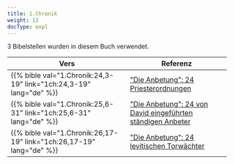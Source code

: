 ```yaml
---
title: 1.Chronik
weight: 12
docType: expl
---
```


3 Bibelstellen wurden in diesem Buch verwendet.

| Vers | Referenz |
|-------|-----------|
| {{% bible val="1.Chronik:24,3-19" link="1ch:24,3-19" lang="de" %}} | ["Die Anbetung": 24 Priesterordnungen](../exampleSite/content/expl/../expl/content/worship/worship-in-the-throne-room#e545) |
| {{% bible val="1.Chronik:25,6-31" link="1ch:25,6-31" lang="de" %}} | ["Die Anbetung": 24 von David eingeführten ständigen Anbeter](../exampleSite/content/expl/../expl/content/worship/worship-in-the-throne-room#e545) |
| {{% bible val="1.Chronik:26,17-19" link="1ch:26,17-19" lang="de" %}} | ["Die Anbetung": 24 levitischen Torwächter](../exampleSite/content/expl/../expl/content/worship/worship-in-the-throne-room#e545) |
